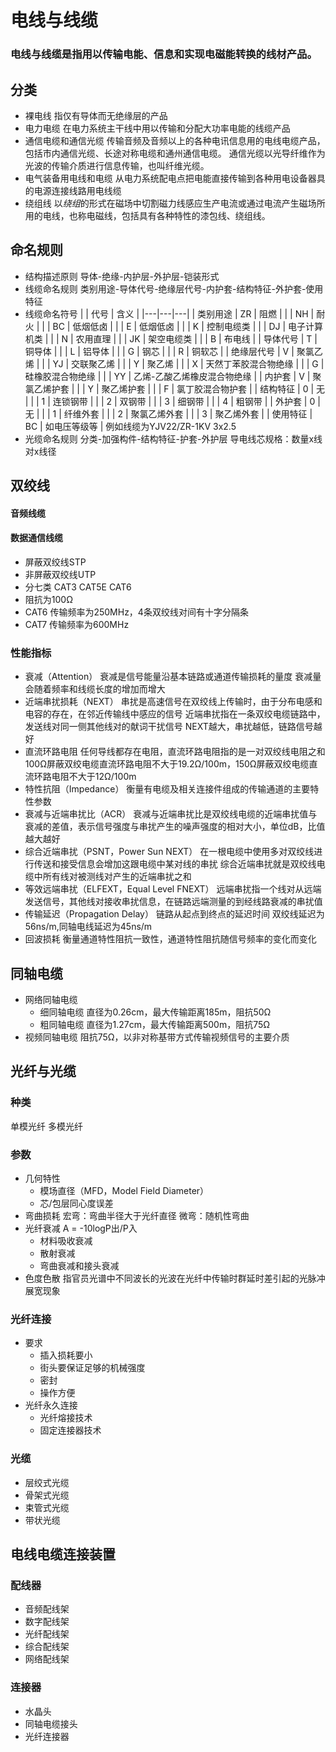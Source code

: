 # 电线与线缆
### 电线与线缆是指用以传输电能、信息和实现电磁能转换的线材产品。
## 分类
* 裸电线
指仅有导体而无绝缘层的产品
* 电力电缆
在电力系统主干线中用以传输和分配大功率电能的线缆产品
* 通信电缆和通信光缆
传输音频及音频以上的各种电讯信息用的电线电缆产品，包括市内通信光缆、长途对称电缆和通州通信电缆。
通信光缆以光导纤维作为光波的传输介质进行信息传输，也叫纤维光缆。
* 电气装备用电线和电缆
从电力系统配电点把电能直接传输到各种用电设备器具的电源连接线路用电线缆
* 绕组线
以*绕组*的形式在磁场中切割磁力线感应生产电流或通过电流产生磁场所用的电线，也称电磁线，包括具有各种特性的漆包线、绕组线。
## 命名规则
* 结构描述原则
导体-绝缘-内护层-外护层-铠装形式
* 线缆命名规则
类别用途-导体代号-绝缘层代号-内护套-结构特征-外护套-使用特征
* 线缆命名符号
|   | 代号  | 含义  |
|---|---|---|
| 类别用途  | ZR  | 阻燃  |
|   | NH  | 耐火  |
|   | BC  | 低烟低卤  |
|   | E | 低烟低卤  |
|   | K  | 控制电缆类  |
|   | DJ  | 电子计算机类  |
|   | N  | 农用直理  |
|   | JK  | 架空电缆类  |
|   | B  | 布电线  |
| 导体代号  | T  | 铜导体  |
|   | L  | 铝导体  |
|   | G  | 钢芯  |
|   | R  | 铜软芯  |
| 绝缘层代号  | V  | 聚氯乙烯  |
|   | YJ  | 交联聚乙烯  |
|   | Y  | 聚乙烯  |
|   | X  | 天然丁苯胶混合物绝缘  |
|   | G  | 硅橡胶混合物绝缘  |
|   | YY  | 乙烯-乙酸乙烯橡皮混合物绝缘  |
| 内护套  | V  | 聚氯乙烯护套  |
|   | Y  | 聚乙烯护套  |
|   | F  | 氯丁胶混合物护套 |
| 结构特征  | 0  | 无  |
|   | 1  | 连锁钢带  |
|   | 2  | 双钢带  |
|   | 3  | 细钢带  |
|   | 4  | 粗钢带  |
| 外护套  | 0  | 无  |
|   | 1 | 纤维外套  |
|   | 2  | 聚氯乙烯外套  |
|   | 3  | 聚乙烯外套  |
| 使用特征  | BC  | 如电压等级等  |
例如线缆为YJV22/ZR-1KV 3x2.5
* 光缆命名规则
分类-加强构件-结构特征-护套-外护层
导电线芯规格：数量x线对x线径
## 双绞线
#### 音频线缆
#### 数据通信线缆
* 屏蔽双绞线STP
* 非屏蔽双绞线UTP
* 分七类 CAT3 CAT5E CAT6
* 阻抗为100Ω
* CAT6 传输频率为250MHz，4条双绞线对间有十字分隔条
* CAT7 传输频率为600MHz
### 性能指标
* 衰减（Attention）
衰减是信号能量沿基本链路或通道传输损耗的量度
衰减量会随着频率和线缆长度的增加而增大
* 近端串扰损耗（NEXT）
串扰是高速信号在双绞线上传输时，由于分布电感和电容的存在，在邻近传输线中感应的信号
近端串扰指在一条双绞电缆链路中，发送线对同一侧其他线对的献词干扰信号
NEXT越大，串扰越低，链路信号越好
* 直流环路电阻
任何导线都存在电阻，直流环路电阻指的是一对双绞线电阻之和
100Ω屏蔽双绞电缆直流环路电阻不大于19.2Ω/100m，150Ω屏蔽双绞电缆直流环路电阻不大于12Ω/100m
* 特性抗阻（Impedance）
衡量有电缆及相关连接件组成的传输通道的主要特性参数
* 衰减与近端串扰比（ACR）
衰减与近端串扰比是双绞线电缆的近端串扰值与衰减的差值，表示信号强度与串扰产生的噪声强度的相对大小，单位dB，比值越大越好
* 综合近端串扰（PSNT，Power Sun NEXT）
在一根电缆中使用多对双绞线进行传送和接受信息会增加这跟电缆中某对线的串扰
综合近端串扰就是双绞线电缆中所有线对被测线对产生的近端串扰之和
* 等效远端串扰（ELFEXT，Equal Level FNEXT）
远端串扰指一个线对从远端发送信号，其他线对接收串扰信息，在链路远端测量的到经线路衰减的串扰值
* 传输延迟（Propagation Delay）
链路从起点到终点的延迟时间
双绞线延迟为56ns/m,同轴电线延迟为45ns/m
* 回波损耗
衡量通道特性阻抗一致性，通道特性阻抗随信号频率的变化而变化
## 同轴电缆
* 网络同轴电缆
    * 细同轴电缆
    直径为0.26cm，最大传输距离185m，阻抗50Ω
    * 粗同轴电缆
    直径为1.27cm，最大传输距离500m，阻抗75Ω
* 视频同轴电缆
阻抗75Ω，以非对称基带方式传输视频信号的主要介质
## 光纤与光缆
### 种类
单模光纤
多模光纤
### 参数
* 几何特性
    * 模场直径（MFD，Model Field Diameter）
    * 芯/包层同心度误差
* 弯曲损耗
宏弯：弯曲半径大于光纤直径
微弯：随机性弯曲
* 光纤衰减
A = -10logP出/P入
    * 材料吸收衰减
    * 散射衰减
    * 弯曲衰减和接头衰减
* 色度色散
指官员光谱中不同波长的光波在光纤中传输时群延时差引起的光脉冲展宽现象
### 光纤连接
* 要求
    * 插入损耗要小
    * 街头要保证足够的机械强度
    * 密封
    * 操作方便
* 光纤永久连接
    * 光纤熔接技术
    * 固定连接器技术
### 光缆
* 层绞式光缆
* 骨架式光缆
* 束管式光缆
* 带状光缆
## 电线电缆连接装置
### 配线器
* 音频配线架
* 数字配线架
* 光纤配线架
* 综合配线架
* 网络配线架
### 连接器
* 水晶头
* 同轴电缆接头
* 光纤连接器

